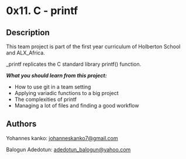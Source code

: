 # 0x11. C - printf
## Description

This team project is part of the first year curriculum of Holberton School and ALX_Africa.

_printf replicates the C standard library printf() function.


***What you should learn from this project:***

- How to use git in a team setting
- Applying variadic functions to a big project
- The complexities of printf
- Managing a lot of files and finding a good workflow


## Authors

Yohannes kanko: johanneskanko7@gmail.com

Balogun Adedotun: adedotun_balogun@yahoo.com
